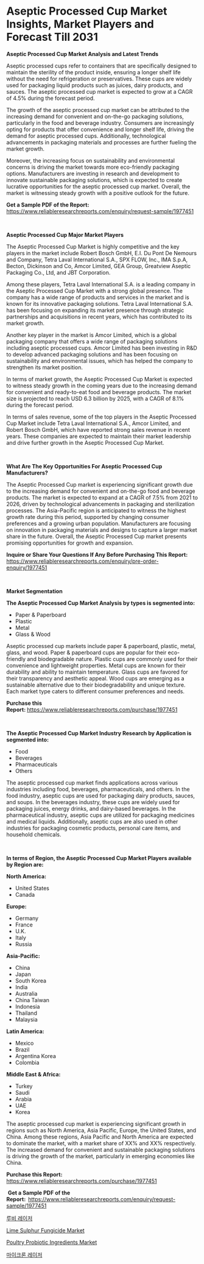 <p><h1>Aseptic Processed Cup Market Insights, Market Players and Forecast Till 2031</h1></p><p><strong>Aseptic Processed Cup Market Analysis and Latest Trends</strong></p>
<p><p>Aseptic processed cups refer to containers that are specifically designed to maintain the sterility of the product inside, ensuring a longer shelf life without the need for refrigeration or preservatives. These cups are widely used for packaging liquid products such as juices, dairy products, and sauces. The aseptic processed cup market is expected to grow at a CAGR of 4.5% during the forecast period.</p><p>The growth of the aseptic processed cup market can be attributed to the increasing demand for convenient and on-the-go packaging solutions, particularly in the food and beverage industry. Consumers are increasingly opting for products that offer convenience and longer shelf life, driving the demand for aseptic processed cups. Additionally, technological advancements in packaging materials and processes are further fueling the market growth.</p><p>Moreover, the increasing focus on sustainability and environmental concerns is driving the market towards more eco-friendly packaging options. Manufacturers are investing in research and development to innovate sustainable packaging solutions, which is expected to create lucrative opportunities for the aseptic processed cup market. Overall, the market is witnessing steady growth with a positive outlook for the future.</p></p>
<p><strong>Get a Sample PDF of the Report:&nbsp;</strong> <a href="https://www.reliableresearchreports.com/enquiry/request-sample/1977451">https://www.reliableresearchreports.com/enquiry/request-sample/1977451</a></p>
<p>&nbsp;</p>
<p><strong>Aseptic Processed Cup Major Market Players</strong></p>
<p><p>The Aseptic Processed Cup Market is highly competitive and the key players in the market include Robert Bosch GmbH, E.I. Du Pont De Nemours and Company, Tetra Laval International S.A., SPX FLOW, Inc., IMA S.p.A, Becton, Dickinson and Co, Amcor Limited, GEA Group, Greatview Aseptic Packaging Co., Ltd, and JBT Corporation.</p><p>Among these players, Tetra Laval International S.A. is a leading company in the Aseptic Processed Cup Market with a strong global presence. The company has a wide range of products and services in the market and is known for its innovative packaging solutions. Tetra Laval International S.A. has been focusing on expanding its market presence through strategic partnerships and acquisitions in recent years, which has contributed to its market growth.</p><p>Another key player in the market is Amcor Limited, which is a global packaging company that offers a wide range of packaging solutions including aseptic processed cups. Amcor Limited has been investing in R&D to develop advanced packaging solutions and has been focusing on sustainability and environmental issues, which has helped the company to strengthen its market position.</p><p>In terms of market growth, the Aseptic Processed Cup Market is expected to witness steady growth in the coming years due to the increasing demand for convenient and ready-to-eat food and beverage products. The market size is projected to reach USD 6.3 billion by 2025, with a CAGR of 8.1% during the forecast period.</p><p>In terms of sales revenue, some of the top players in the Aseptic Processed Cup Market include Tetra Laval International S.A., Amcor Limited, and Robert Bosch GmbH, which have reported strong sales revenue in recent years. These companies are expected to maintain their market leadership and drive further growth in the Aseptic Processed Cup Market.</p></p>
<p>&nbsp;</p>
<p><strong>What Are The Key Opportunities For Aseptic Processed Cup Manufacturers?</strong></p>
<p><p>The Aseptic Processed Cup market is experiencing significant growth due to the increasing demand for convenient and on-the-go food and beverage products. The market is expected to expand at a CAGR of 7.5% from 2021 to 2026, driven by technological advancements in packaging and sterilization processes. The Asia-Pacific region is anticipated to witness the highest growth rate during this period, supported by changing consumer preferences and a growing urban population. Manufacturers are focusing on innovation in packaging materials and designs to capture a larger market share in the future. Overall, the Aseptic Processed Cup market presents promising opportunities for growth and expansion.</p></p>
<p><strong>Inquire or Share Your Questions If Any Before Purchasing This Report:</strong> <a href="https://www.reliableresearchreports.com/enquiry/pre-order-enquiry/1977451">https://www.reliableresearchreports.com/enquiry/pre-order-enquiry/1977451</a></p>
<p>&nbsp;</p>
<p><strong>Market Segmentation</strong></p>
<p><strong>The Aseptic Processed Cup Market Analysis by types is segmented into:</strong></p>
<p><ul><li>Paper & Paperboard</li><li>Plastic</li><li>Metal</li><li>Glass & Wood</li></ul></p>
<p><p>Aseptic processed cup markets include paper & paperboard, plastic, metal, glass, and wood. Paper & paperboard cups are popular for their eco-friendly and biodegradable nature. Plastic cups are commonly used for their convenience and lightweight properties. Metal cups are known for their durability and ability to maintain temperature. Glass cups are favored for their transparency and aesthetic appeal. Wood cups are emerging as a sustainable alternative due to their biodegradability and unique texture. Each market type caters to different consumer preferences and needs.</p></p>
<p><strong>Purchase this Report:&nbsp;</strong><a href="https://www.reliableresearchreports.com/purchase/1977451">https://www.reliableresearchreports.com/purchase/1977451</a></p>
<p>&nbsp;</p>
<p><strong>The Aseptic Processed Cup Market Industry Research by Application is segmented into:</strong></p>
<p><ul><li>Food</li><li>Beverages</li><li>Pharmaceuticals</li><li>Others</li></ul></p>
<p><p>The aseptic processed cup market finds applications across various industries including food, beverages, pharmaceuticals, and others. In the food industry, aseptic cups are used for packaging dairy products, sauces, and soups. In the beverages industry, these cups are widely used for packaging juices, energy drinks, and dairy-based beverages. In the pharmaceutical industry, aseptic cups are utilized for packaging medicines and medical liquids. Additionally, aseptic cups are also used in other industries for packaging cosmetic products, personal care items, and household chemicals.</p></p>
<p>&nbsp;</p>
<p><strong>In terms of Region, the Aseptic Processed Cup Market Players available by Region are:</strong></p>
<p>
    <p> <strong> North America: </strong>
        <ul>
            <li>United States</li>
            <li>Canada</li>
        </ul>
        </p> 
    <p> <strong> Europe: </strong>
        <ul>
            <li>Germany</li>
            <li>France</li>
            <li>U.K.</li>
            <li>Italy</li>
            <li>Russia</li>
        </ul>
        </p> 
    <p> <strong> Asia-Pacific: </strong>
        <ul>
            <li>China</li>
            <li>Japan</li>
            <li>South Korea</li>
            <li>India</li>
            <li>Australia</li>
            <li>China Taiwan</li>
            <li>Indonesia</li>
            <li>Thailand</li>
            <li>Malaysia</li>
        </ul>
        </p> 
    <p> <strong> Latin America: </strong>
        <ul>
            <li>Mexico</li>
            <li>Brazil</li>
            <li>Argentina Korea</li>
            <li>Colombia</li>
        </ul>
        </p> 
    <p> <strong> Middle East & Africa: </strong>
        <ul>
            <li>Turkey</li>
            <li>Saudi</li>
            <li>Arabia</li>
            <li>UAE</li>
            <li>Korea</li>
        </ul>
    </p>
    </p>
<p><p>The aseptic processed cup market is experiencing significant growth in regions such as North America, Asia Pacific, Europe, the United States, and China. Among these regions, Asia Pacific and North America are expected to dominate the market, with a market share of XX% and XX% respectively. The increased demand for convenient and sustainable packaging solutions is driving the growth of the market, particularly in emerging economies like China.</p></p>
<p><strong>Purchase this Report: </strong><a href="https://www.reliableresearchreports.com/purchase/1977451">https://www.reliableresearchreports.com/purchase/1977451</a></p>
<p>&nbsp;<strong>Get a Sample PDF of the Report:&nbsp;&nbsp;</strong><a href="https://www.reliableresearchreports.com/enquiry/request-sample/1977451">https://www.reliableresearchreports.com/enquiry/request-sample/1977451</a></p>
<p><strong></strong></p>
<p><p><a href="https://github.com/lkwggful07722/Market-Research-Report-List-1/blob/main/79841977675.md">루비 레이저</a></p><p><a href="https://issuu.com/reportprime-2/docs/lime-sulphur-fungicide-market-size-2030.pptx">Lime Sulphur Fungicide Market</a></p><p><a href="https://issuu.com/reportprime-2/docs/poultry-probiotic-ingredients-market-size-2030.ppt">Poultry Probiotic Ingredients Market</a></p><p><a href="https://github.com/ZacharyScthmitt4465/Market-Research-Report-List-1/blob/main/65984217676.md">마이크론 레이저</a></p></p>